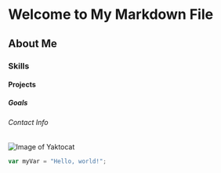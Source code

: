 # Welcome to My Markdown File
## About Me
### Skills
#### Projects
##### Goals
###### Contact Info
![Image of Yaktocat](https://octodex.github.com/images/yaktocat.png)
```javascript
var myVar = "Hello, world!";
